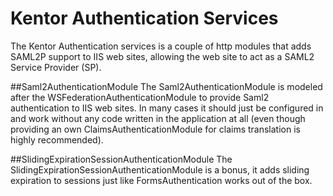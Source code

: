 Kentor Authentication Services
==============================

The Kentor Authentication services is a couple of http modules that adds 
SAML2P support to IIS web sites, allowing the web site to act as a
SAML2 Service Provider (SP).

##Saml2AuthenticationModule
The Saml2AuthenticationModule is modeled after the WSFederationAuthenticationModule
to provide Saml2 authentication to IIS web sites. In many cases it should just be
configured in and work without any code written in the application at all (even
though providing an own ClaimsAuthenticationModule for claims translation is
highly recommended).

##SlidingExpirationSessionAuthenticationModule
The SlidingExpirationSessionAuthenticationModule is a bonus, it adds sliding expiration
to sessions just like FormsAuthentication works out of the box.

